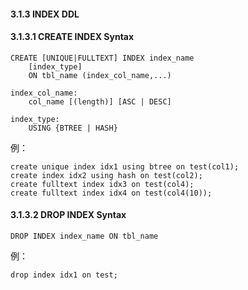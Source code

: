 #### 3.1.3 INDEX DDL
#### 3.1.3.1  CREATE INDEX Syntax
```
CREATE [UNIQUE|FULLTEXT] INDEX index_name
    [index_type]
    ON tbl_name (index_col_name,...)
 
index_col_name:
    col_name [(length)] [ASC | DESC]
 
index_type:
    USING {BTREE | HASH}
```
例：
```
create unique index idx1 using btree on test(col1);
create index idx2 using hash on test(col2);
create fulltext index idx3 on test(col4);
create fulltext index idx4 on test(col4(10));
```
#### 3.1.3.2  DROP INDEX Syntax
```
DROP INDEX index_name ON tbl_name
```
例：
```
drop index idx1 on test;
```
